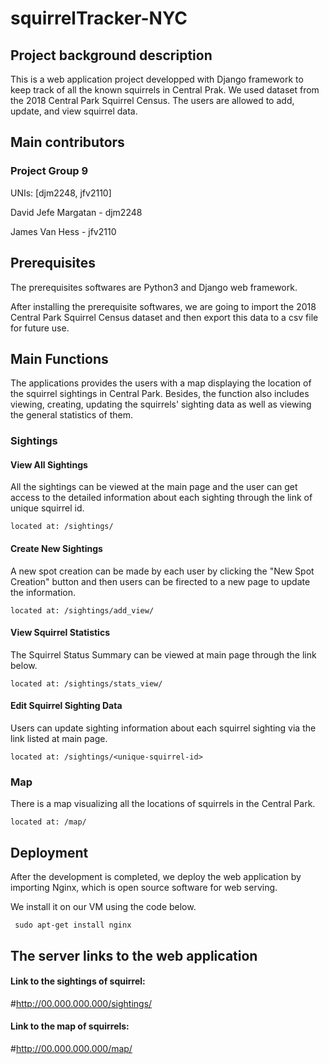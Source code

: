 squirrelTracker-NYC
==============

Project background description
---------------
This is a web application project developped with Django framework to keep track of all the known squirrels in Central Prak. We used dataset from the 2018 Central Park Squirrel Census. The users are allowed to add, update, and view squirrel data. 


Main contributors
-----------------
### Project Group 9

UNIs: [djm2248, jfv2110]

David Jefe Margatan - djm2248

James Van Hess - jfv2110


Prerequisites
-------
The prerequisites softwares are Python3 and Django web framework.

After installing the prerequisite softwares, we are going to import the 2018 Central Park Squirrel Census dataset and then export this data to a csv file for future use.


Main Functions
------------
The applications provides the users with a map displaying the location of the squirrel sightings in Central Park. Besides, the function also includes viewing, creating, updating the squirrels' sighting data as well as viewing the general statistics of them.

### Sightings

#### View All Sightings
All the sightings can be viewed at the main page and the user can get access to the detailed information about each sighting through the link of unique squirrel id.

    located at: /sightings/

#### Create New Sightings
A new spot creation can be made by each user by clicking the "New Spot Creation" button and then users can be firected to a new page to update the information.

    located at: /sightings/add_view/
    
    
#### View Squirrel Statistics
The Squirrel Status Summary can be viewed at main page through the link below.
 
    located at: /sightings/stats_view/


#### Edit Squirrel Sighting Data
Users can update sighting information about each squirrel sighting via the link listed at main page.

    located at: /sightings/<unique-squirrel-id>


### Map
There is a map visualizing all the locations of squirrels in the Central Park.
    
    located at: /map/



Deployment
------------
After the development is completed, we deploy the web application by importing Nginx, which is open source software for web serving.

We install it on our VM using the code below.
    
     sudo apt-get install nginx


The server links to the web application
--------------
#### Link to the sightings of squirrel:
#http://00.000.000.000/sightings/

#### Link to the map of squirrels:
#http://00.000.000.000/map/
